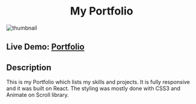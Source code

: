 <h1 align="center">My Portfolio</h1>
<img src="https://i.postimg.cc/43vkKYj2/portfolio-thumbnail.jpg" alt="thumbnail"/>

<h2>Live Demo: <a href="https://fabioguerreiro.netlify.app/" target="_blank" alt="portfolio-link">Portfolio</a></h2>

<h2>Description</h2>
<p>This is my Portfolio which lists my skills and projects. It is fully responsive and it was built on React. The styling was mostly done with CSS3 and Animate on Scroll library.</p>


